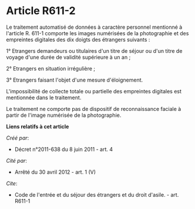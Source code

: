 # Article R611-2

Le traitement automatisé de données à caractère personnel mentionné à l'article R. 611-1 comporte les images numérisées de la
photographie et des empreintes digitales des dix doigts des étrangers suivants : 

1° Etrangers demandeurs ou titulaires d'un titre de séjour ou d'un titre de voyage d'une durée de validité supérieure à un
an ; 

2° Etrangers en situation irrégulière ; 

3° Etrangers faisant l'objet d'une mesure d'éloignement. 

L'impossibilité de collecte totale ou partielle des empreintes digitales est mentionnée dans le traitement. 

Le traitement ne comporte pas de dispositif de reconnaissance faciale à partir de l'image numérisée de la photographie.

**Liens relatifs à cet article**

_Créé par_:

  - Décret n°2011-638 du 8 juin 2011 - art. 4

_Cité par_:

  - Arrêté du 30 avril 2012 - art. 1 (V)

_Cite_:

  - Code de l'entrée et du séjour des étrangers et du droit d'asile. - art. R611-1
